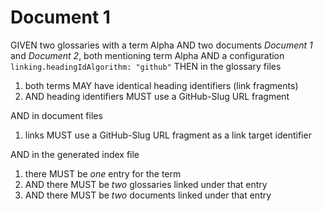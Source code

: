 # Document 1

GIVEN two glossaries with a term Alpha
AND two documents *Document 1* and *Document 2*, both mentioning term Alpha
AND a configuration `linking.headingIdAlgorithm: "github"`
THEN in the glossary files

1. both terms MAY have identical heading identifiers (link fragments)
1. AND heading identifiers MUST use a GitHub-Slug URL fragment

AND in document files

1. links MUST use a GitHub-Slug URL fragment as a link target identifier

AND in the generated index file

1. there MUST be *one* entry for the term
1. AND there MUST be *two* glossaries linked under that entry
1. AND there MUST be *two* documents linked under that entry

